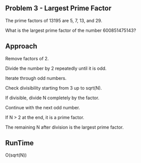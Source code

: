 ## Problem 3 - Largest Prime Factor

The prime factors of 13195 are 5, 7, 13, and 29.

What is the largest prime factor of the number 600851475143?

## Approach

Remove factors of 2.

Divide the number by 2 repeatedly until it is odd.

Iterate through odd numbers.

Check divisibility starting from 3 up to sqrt(N).

If divisible, divide N completely by the factor.

Continue with the next odd number.

If N > 2 at the end, it is a prime factor.

The remaining N after division is the largest prime factor.

## RunTime
O(sqrt(N))

